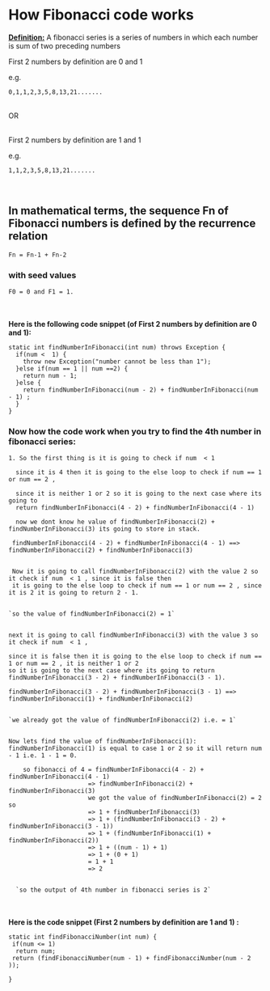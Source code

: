 # How Fibonacci code works

<p><b><u>Definition:</u></b>  A fibonacci series is a series of numbers in which each number is sum of two preceding numbers</p>
First 2 numbers by definition are 0 and 1   
<p>e.g.</p>  

`0,1,1,2,3,5,8,13,21.......`

<br>     
 OR
<br>
<br>

First 2 numbers by definition are 1 and 1
<p>e.g. </p>  

`1,1,2,3,5,8,13,21.......`

<br>
<h2>In mathematical terms, the sequence Fn of Fibonacci numbers is defined by the recurrence relation</h2>

`Fn = Fn-1 + Fn-2`

<h3>with seed values</h3>

`F0 = 0 and F1 = 1.`

<br>
<br>
<b>Here is the following code snippet (of First 2 numbers by definition are 0 and 1):</b>
  
    static int findNumberInFibonacci(int num) throws Exception {
      if(num <  1) {
        throw new Exception("number cannot be less than 1");
      }else if(num == 1 || num ==2) {
        return num - 1;
      }else {
        return findNumberInFibonacci(num - 2) + findNumberInFibonacci(num - 1) ;	
      }
    }
    
 <h3> Now how the code work when you try to find the 4th number in fibonacci series:</h3>
 
    1. So the first thing is it is going to check if num  < 1
      
      since it is 4 then it is going to the else loop to check if num == 1 or num == 2 , 
      
      since it is neither 1 or 2 so it is going to the next case where its going to 
      return findNumberInFibonacci(4 - 2) + findNumberInFibonacci(4 - 1)  
      
      now we dont know he value of findNumberInFibonacci(2) + findNumberInFibonacci(3) its going to store in stack.

     findNumberInFibonacci(4 - 2) + findNumberInFibonacci(4 - 1) ==> findNumberInFibonacci(2) + findNumberInFibonacci(3)
 

     Now it is going to call findNumberInFibonacci(2) with the value 2 so it check if num  < 1 , since it is false then 
     it is going to the else loop to check if num == 1 or num == 2 , since it is 2 it is going to return 2 - 1.
 
 
    `so the value of findNumberInFibonacci(2) = 1`

 
    next it is going to call findNumberInFibonacci(3) with the value 3 so it check if num  < 1 , 
    
    since it is false then it is going to the else loop to check if num == 1 or num == 2 , it is neither 1 or 2 
    so it is going to the next case where its going to return findNumberInFibonacci(3 - 2) + findNumberInFibonacci(3 - 1).

    findNumberInFibonacci(3 - 2) + findNumberInFibonacci(3 - 1) ==> findNumberInFibonacci(1) + findNumberInFibonacci(2)

   
    `we already got the value of findNumberInFibonacci(2) i.e. = 1` 


    Now lets find the value of findNumberInFibonacci(1):
    findNumberInFibonacci(1) is equal to case 1 or 2 so it will return num - 1 i.e. 1 - 1 = 0.

        so fibonacci of 4 = findNumberInFibonacci(4 - 2) + findNumberInFibonacci(4 - 1)
                          => findNumberInFibonacci(2) + findNumberInFibonacci(3)
                          we got the value of findNumberInFibonacci(2) = 2 so
                          => 1 + findNumberInFibonacci(3)
                          => 1 + (findNumberInFibonacci(3 - 2) + findNumberInFibonacci(3 - 1))
                          => 1 + (findNumberInFibonacci(1) + findNumberInFibonacci(2))
                          => 1 + ((num - 1) + 1)
                          => 1 + (0 + 1)
                          = 1 + 1
                          => 2
      
      
      `so the output of 4th number in fibonacci series is 2`               

 <br><br>
 <b> Here is the  code snippet (First 2 numbers by definition are 1 and 1) : </b>
 
    static int findFibonacciNumber(int num) {
     if(num <= 1)
      return num;
     return (findFibonacciNumber(num - 1) + findFibonacciNumber(num - 2 ));

    }
